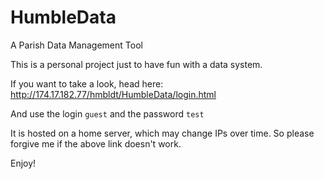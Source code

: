 # HumbleData
A Parish Data Management Tool

This is a personal project just to have fun with a data system.

If you want to take a look, head here: http://174.17.182.77/hmbldt/HumbleData/login.html

And use the login `guest` and the password `test` 

It is hosted on a home server, which may change IPs over time. So please forgive me if the above link doesn't work.

Enjoy!
